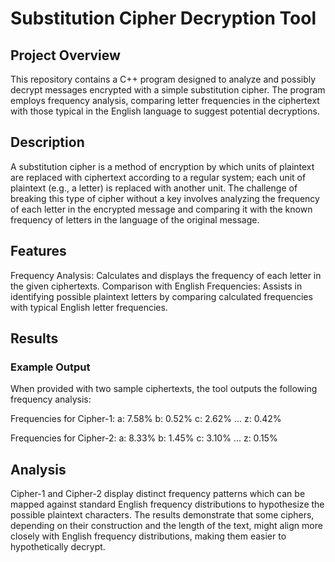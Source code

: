 
# Substitution Cipher Decryption Tool
## Project Overview
This repository contains a C++ program designed to analyze and possibly decrypt messages encrypted with a simple substitution cipher. The program employs frequency analysis, comparing letter frequencies in the ciphertext with those typical in the English language to suggest potential decryptions.

## Description
A substitution cipher is a method of encryption by which units of plaintext are replaced with ciphertext according to a regular system; each unit of plaintext (e.g., a letter) is replaced with another unit. The challenge of breaking this type of cipher without a key involves analyzing the frequency of each letter in the encrypted message and comparing it with the known frequency of letters in the language of the original message.

## Features
Frequency Analysis: Calculates and displays the frequency of each letter in the given ciphertexts.
Comparison with English Frequencies: Assists in identifying possible plaintext letters by comparing calculated frequencies with typical English letter frequencies.

## Results
### Example Output
When provided with two sample ciphertexts, the tool outputs the following frequency analysis:

Frequencies for Cipher-1:
a: 7.58%
b: 0.52%
c: 2.62%
...
z: 0.42%

Frequencies for Cipher-2:
a: 8.33%
b: 1.45%
c: 3.10%
...
z: 0.15%

## Analysis
Cipher-1 and Cipher-2 display distinct frequency patterns which can be mapped against standard English frequency distributions to hypothesize the possible plaintext characters. The results demonstrate that some ciphers, depending on their construction and the length of the text, might align more closely with English frequency distributions, making them easier to hypothetically decrypt.

